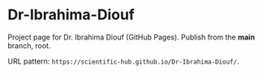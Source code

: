 # Dr-Ibrahima-Diouf

Project page for Dr. Ibrahima Diouf (GitHub Pages). Publish from the **main** branch, root.

URL pattern: `https://scientific-hub.github.io/Dr-Ibrahima-Diouf/`.
